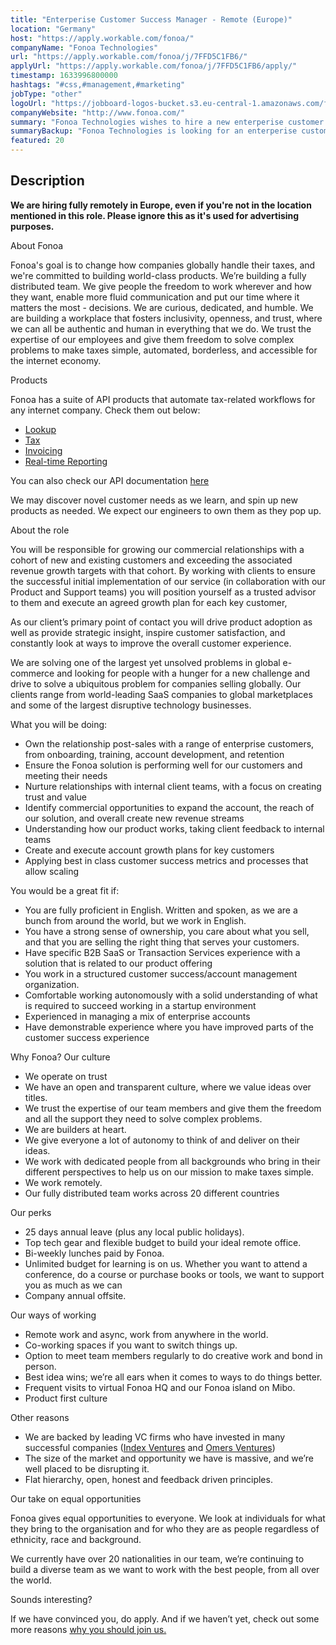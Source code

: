 ```yaml
---
title: "Enterperise Customer Success Manager - Remote (Europe)"
location: "Germany"
host: "https://apply.workable.com/fonoa/"
companyName: "Fonoa Technologies"
url: "https://apply.workable.com/fonoa/j/7FFD5C1FB6/"
applyUrl: "https://apply.workable.com/fonoa/j/7FFD5C1FB6/apply/"
timestamp: 1633996800000
hashtags: "#css,#management,#marketing"
jobType: "other"
logoUrl: "https://jobboard-logos-bucket.s3.eu-central-1.amazonaws.com/fonoa-technologies"
companyWebsite: "http://www.fonoa.com/"
summary: "Fonoa Technologies wishes to hire a new enterperise customer success manager. If you have have specific B2B SaaS or Transaction Services experience with a solution that is related to our product offering, consider applying."
summaryBackup: "Fonoa Technologies is looking for an enterperise customer success manager that has #css, #management, #marketing knowledge."
featured: 20
---
```


## Description

**We are hiring fully remotely in Europe, even if you're not in the location mentioned in this role. Please ignore this as it's used for advertising purposes.**

About Fonoa

Fonoa's goal is to change how companies globally handle their taxes, and we're committed to building world-class products. We’re building a fully distributed team. We give people the freedom to work wherever and how they want, enable more fluid communication and put our time where it matters the most - decisions. We are curious, dedicated, and humble. We are building a workplace that fosters inclusivity, openness, and trust, where we can all be authentic and human in everything that we do. We trust the expertise of our employees and give them freedom to solve complex problems to make taxes simple, automated, borderless, and accessible for the internet economy.

Products

Fonoa has a suite of API products that automate tax-related workflows for any internet company. Check them out below:

*   [Lookup](https://www.fonoa.com/products/lookup)
*   [Tax](https://www.fonoa.com/products/tax)
*   [Invoicing](https://www.fonoa.com/products/invoicing)
*   [Real-time Reporting](https://www.fonoa.com/products/reporting)

You can also check our API documentation [here](https://docs.fonoa.com/reference)

We may discover novel customer needs as we learn, and spin up new products as needed. We expect our engineers to own them as they pop up.

About the role

You will be responsible for growing our commercial relationships with a cohort of new and existing customers and exceeding the associated revenue growth targets with that cohort. By working with clients to ensure the successful initial implementation of our service (in collaboration with our Product and Support teams) you will position yourself as a trusted advisor to them and execute an agreed growth plan for each key customer,

As our client’s primary point of contact you will drive product adoption as well as provide strategic insight, inspire customer satisfaction, and constantly look at ways to improve the overall customer experience.

We are solving one of the largest yet unsolved problems in global e-commerce and looking for people with a hunger for a new challenge and drive to solve a ubiquitous problem for companies selling globally. Our clients range from world-leading SaaS companies to global marketplaces and some of the largest disruptive technology businesses.

What you will be doing:

*   Own the relationship post-sales with a range of enterprise customers, from onboarding, training, account development, and retention
*   Ensure the Fonoa solution is performing well for our customers and meeting their needs
*   Nurture relationships with internal client teams, with a focus on creating trust and value
*   Identify commercial opportunities to expand the account, the reach of our solution, and overall create new revenue streams
*   Understanding how our product works, taking client feedback to internal teams
*   Create and execute account growth plans for key customers
*   Applying best in class customer success metrics and processes that allow scaling

You would be a great fit if:

*   You are fully proficient in English. Written and spoken, as we are a bunch from around the world, but we work in English.
*   You have a strong sense of ownership, you care about what you sell, and that you are selling the right thing that serves your customers.
*   Have specific B2B SaaS or Transaction Services experience with a solution that is related to our product offering
*   You work in a structured customer success/account management organization.
*   Comfortable working autonomously with a solid understanding of what is required to succeed working in a startup environment
*   Experienced in managing a mix of enterprise accounts
*   Have demonstrable experience where you have improved parts of the customer success experience

Why Fonoa? Our culture

*   We operate on trust
*   We have an open and transparent culture, where we value ideas over titles.
*   We trust the expertise of our team members and give them the freedom and all the support they need to solve complex problems.
*   We are builders at heart.
*   We give everyone a lot of autonomy to think of and deliver on their ideas.
*   We work with dedicated people from all backgrounds who bring in their different perspectives to help us on our mission to make taxes simple.
*   We work remotely.
*   Our fully distributed team works across 20 different countries

Our perks

*   25 days annual leave (plus any local public holidays).
*   Top tech gear and flexible budget to build your ideal remote office.
*   Bi-weekly lunches paid by Fonoa.
*   Unlimited budget for learning is on us. Whether you want to attend a conference, do a course or purchase books or tools, we want to support you as much as we can
*   Company annual offsite.

Our ways of working

*   Remote work and async, work from anywhere in the world.
*   Co-working spaces if you want to switch things up.
*   Option to meet team members regularly to do creative work and bond in person.
*   Best idea wins; we’re all ears when it comes to ways to do things better.
*   Frequent visits to virtual Fonoa HQ and our Fonoa island on Mibo.
*   Product first culture

Other reasons

*   We are backed by leading VC firms who have invested in many successful companies ([Index Ventures](https://www.indexventures.com/companies/) and [Omers Ventures](https://www.omersventures.com/companies))
*   The size of the market and opportunity we have is massive, and we’re well placed to be disrupting it.
*   Flat hierarchy, open, honest and feedback driven principles.

Our take on equal opportunities

Fonoa gives equal opportunities to everyone. We look at individuals for what they bring to the organisation and for who they are as people regardless of ethnicity, race and background.

We currently have over 20 nationalities in our team, we’re continuing to build a diverse team as we want to work with the best people, from all over the world.

Sounds interesting?

If we have convinced you, do apply. And if we haven’t yet, check out some more reasons [why you should join us.](https://www.fonoa.com/why-join-us)

